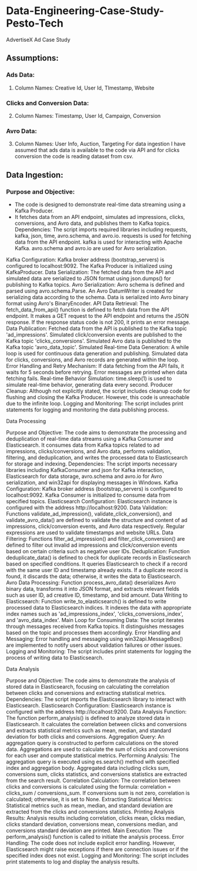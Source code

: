 # Data-Engineering-Case-Study-Pesto-Tech

AdvertiseX Ad Case Study 

## Assumptions:

### Ads Data:
1. Column Names: Creative Id, User Id, TImestamp, Website
### Clicks and Conversion Data:
2. Column Names: Timestamp, User Id, Campaign, Conversion
### Avro Data:
3. Column Names: User Info, Auction, Targeting
For data ingestion I have assumed that ads data is available to the code via API and for clicks conversion the code is reading dataset from csv.

## Data Ingestion:
### Purpose and Objective:
- The code is designed to demonstrate real-time data streaming using a Kafka Producer.
- It fetches data from an API endpoint, simulates ad impressions, clicks, conversions, and Avro data, and publishes them to Kafka topics.
Dependencies:
The script imports required libraries including requests, kafka, json, time, avro.schema, and avro.io.
requests is used for fetching data from the API endpoint.
kafka is used for interacting with Apache Kafka.
avro.schema and avro.io are used for Avro serialization.


Kafka Configuration:
Kafka broker address (bootstrap_servers) is configured to localhost:9092.
The Kafka Producer is initialized using KafkaProducer.
Data Serialization:
The fetched data from the API and simulated data are serialized to JSON format using json.dumps() for publishing to Kafka topics.
Avro Serialization:
Avro schema is defined and parsed using avro.schema.Parse.
An Avro DatumWriter is created for serializing data according to the schema.
Data is serialized into Avro binary format using Avro's BinaryEncoder.
API Data Retrieval:
The fetch_data_from_api() function is defined to fetch data from the API endpoint.
It makes a GET request to the API endpoint and returns the JSON response.
If the response status code is not 200, it prints an error message.
Data Publication:
Fetched data from the API is published to the Kafka topic 'ad_impressions'.
Simulated click/conversion events are published to the Kafka topic 'clicks_conversions'.
Simulated Avro data is published to the Kafka topic 'avro_data_topic'.
Simulated Real-time Data Generation:
A while loop is used for continuous data generation and publishing.
Simulated data for clicks, conversions, and Avro records are generated within the loop.
Error Handling and Retry Mechanism:
If data fetching from the API fails, it waits for 5 seconds before retrying.
Error messages are printed when data fetching fails.
Real-time Behavior Simulation:
time.sleep(1) is used to simulate real-time behavior, generating data every second.
Producer Cleanup:
Although not explicitly stated, the script includes cleanup code for flushing and closing the Kafka Producer. However, this code is unreachable due to the infinite loop.
Logging and Monitoring:
The script includes print statements for logging and monitoring the data publishing process.


Data Processing

Purpose and Objective:
The code aims to demonstrate the processing and deduplication of real-time data streams using a Kafka Consumer and Elasticsearch.
It consumes data from Kafka topics related to ad impressions, clicks/conversions, and Avro data, performs validation, filtering, and deduplication, and writes the processed data to Elasticsearch for storage and indexing.
Dependencies:
The script imports necessary libraries including KafkaConsumer and json for Kafka interaction, Elasticsearch for data storage, avro.schema and avro.io for Avro serialization, and win32api for displaying messages in Windows.
Kafka Configuration:
Kafka broker address (bootstrap_servers) is configured to localhost:9092.
Kafka Consumer is initialized to consume data from specified topics.
Elasticsearch Configuration:
Elasticsearch instance is configured with the address http://localhost:9200.
Data Validation:
Functions validate_ad_impression(), validate_click_conversion(), and validate_avro_data() are defined to validate the structure and content of ad impressions, click/conversion events, and Avro data respectively.
Regular expressions are used to validate timestamps and website URLs.
Data Filtering:
Functions filter_ad_impression() and filter_click_conversion() are defined to filter out invalid ad impressions and click/conversion events based on certain criteria such as negative user IDs.
Deduplication:
Function deduplicate_data() is defined to check for duplicate records in Elasticsearch based on specified conditions.
It queries Elasticsearch to check if a record with the same user ID and timestamp already exists.
If a duplicate record is found, it discards the data; otherwise, it writes the data to Elasticsearch.
Avro Data Processing:
Function process_avro_data() deserializes Avro binary data, transforms it into JSON format, and extracts relevant fields such as user ID, ad creative ID, timestamp, and bid amount.
Data Writing to Elasticsearch:
Function write_to_elasticsearch() is defined to write processed data to Elasticsearch indices.
It indexes the data with appropriate index names such as 'ad_impressions_index', 'clicks_conversions_index', and 'avro_data_index'.
Main Loop for Consuming Data:
The script iterates through messages received from Kafka topics.
It distinguishes messages based on the topic and processes them accordingly.
Error Handling and Messaging:
Error handling and messaging using win32api.MessageBox() are implemented to notify users about validation failures or other issues.
Logging and Monitoring:
The script includes print statements for logging the process of writing data to Elasticsearch.

Data Analysis

Purpose and Objective:
The code aims to demonstrate the analysis of stored data in Elasticsearch, focusing on calculating the correlation between clicks and conversions and extracting statistical metrics.
Dependencies:
The script imports the Elasticsearch library to interact with Elasticsearch.
Elasticsearch Configuration:
Elasticsearch instance is configured with the address http://localhost:9200.
Data Analysis Function:
The function perform_analysis() is defined to analyze stored data in Elasticsearch.
It calculates the correlation between clicks and conversions and extracts statistical metrics such as mean, median, and standard deviation for both clicks and conversions.
Aggregation Query:
An aggregation query is constructed to perform calculations on the stored data.
Aggregations are used to calculate the sum of clicks and conversions for each user and compute statistical metrics.
Performing Analysis:
The aggregation query is executed using es.search() method with specified index and aggregation body.
Aggregated data including clicks sum, conversions sum, clicks statistics, and conversions statistics are extracted from the search result.
Correlation Calculation:
The correlation between clicks and conversions is calculated using the formula: correlation = clicks_sum / conversions_sum.
If conversions sum is not zero, correlation is calculated; otherwise, it is set to None.
Extracting Statistical Metrics:
Statistical metrics such as mean, median, and standard deviation are extracted from the clicks and conversions statistics.
Printing Analysis Results:
Analysis results including correlation, clicks mean, clicks median, clicks standard deviation, conversions mean, conversions median, and conversions standard deviation are printed.
Main Execution:
The perform_analysis() function is called to initiate the analysis process.
Error Handling:
The code does not include explicit error handling. However, Elasticsearch might raise exceptions if there are connection issues or if the specified index does not exist.
Logging and Monitoring:
The script includes print statements to log and display the analysis results.



